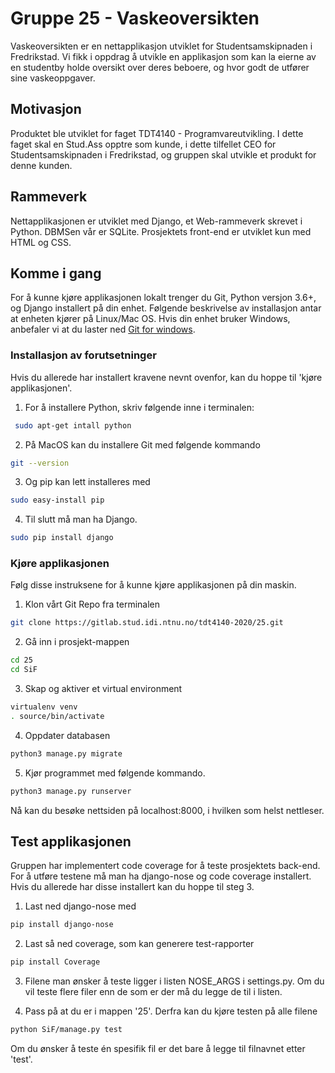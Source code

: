 # Gruppe 25 - Vaskeoversikten

Vaskeoversikten er en nettapplikasjon utviklet for Studentsamskipnaden i Fredrikstad.
Vi fikk i oppdrag å utvikle en applikasjon som kan la eierne av en studentby holde oversikt
over deres beboere, og hvor godt de utfører sine vaskeoppgaver.

## Motivasjon

Produktet ble utviklet for faget TDT4140 - Programvareutvikling. I dette faget skal en Stud.Ass
opptre som kunde, i dette tilfellet CEO for Studentsamskipnaden i Fredrikstad, og gruppen skal utvikle et
produkt for denne kunden. 

## Rammeverk

Nettapplikasjonen er utviklet med Django, et Web-rammeverk skrevet i Python.
DBMSen vår er SQLite. Prosjektets front-end er utviklet kun med HTML og CSS.

## Komme i gang

For å kunne kjøre applikasjonen lokalt trenger du Git, Python versjon 3.6+, og Django installert på din enhet. Følgende
beskrivelse av installasjon antar at enheten kjører på Linux/Mac OS. Hvis din enhet bruker Windows, anbefaler vi at du laster ned 
[Git for windows](https://gitforwindows.org).

### Installasjon av forutsetninger

Hvis du allerede har installert kravene nevnt ovenfor, kan du hoppe til 'kjøre applikasjonen'.

1. For å installere Python, skriv følgende inne i terminalen:

```bash
 sudo apt-get intall python
```

2. På MacOS kan du installere Git med følgende kommando

```bash
git --version
```

3. Og pip kan lett installeres med 

```bash
sudo easy-install pip
```

4. Til slutt må man ha Django.

```bash
sudo pip install django
```

### Kjøre applikasjonen

Følg disse instruksene for å kunne kjøre applikasjonen på din maskin.

1. Klon vårt Git Repo fra terminalen

```bash
git clone https://gitlab.stud.idi.ntnu.no/tdt4140-2020/25.git
```

2. Gå inn i prosjekt-mappen 

```bash
cd 25
cd SiF
```

3. Skap og aktiver et virtual environment

```bash
virtualenv venv
. source/bin/activate
```

4. Oppdater databasen

```bash
python3 manage.py migrate
```

5. Kjør programmet med følgende kommando.

```bash
python3 manage.py runserver
```

Nå kan du besøke nettsiden på localhost:8000, i hvilken som helst nettleser.

## Test applikasjonen

Gruppen har implementert code coverage for å teste prosjektets back-end. For å utføre 
testene må man ha django-nose og code coverage installert. Hvis du allerede har disse installert
kan du hoppe til steg 3.

1. Last ned django-nose med 
```bash
pip install django-nose
```

2. Last så ned coverage, som kan generere test-rapporter
```bash
pip install Coverage
```

3. Filene man ønsker å teste ligger i listen NOSE_ARGS i settings.py. Om du vil teste
flere filer enn de som er der må du legge de til i listen.

4. Pass på at du er i mappen '25'. Derfra kan du kjøre testen på alle filene

```bash
python SiF/manage.py test
```

Om du ønsker å teste én spesifik fil er det bare å legge til filnavnet etter 'test'.



